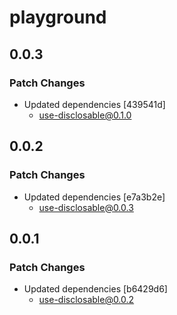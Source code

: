 # playground

## 0.0.3

### Patch Changes

- Updated dependencies [439541d]
  - use-disclosable@0.1.0

## 0.0.2

### Patch Changes

- Updated dependencies [e7a3b2e]
  - use-disclosable@0.0.3

## 0.0.1

### Patch Changes

- Updated dependencies [b6429d6]
  - use-disclosable@0.0.2
